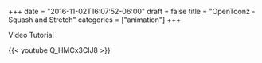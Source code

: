 +++
date = "2016-11-02T16:07:52-06:00"
draft = false
title = "OpenToonz - Squash and Stretch"
categories = ["animation"]
+++

Video Tutorial

{{< youtube Q_HMCx3ClJ8 >}}

